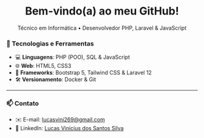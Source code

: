<h1 align="center"> Bem-vindo(a) ao meu GitHub!</h1>

<p align="center">
  Técnico em Informática • Desenvolvedor PHP, Laravel & JavaScript
</p>

### 🚀 Tecnologias e Ferramentas

- 💻 **Linguagens**: PHP (POO), SQL & JavaScript  
- 🌐 **Web**: HTML5, CSS3  
- 🎨 **Frameworks**: Bootstrap 5, Tailwind CSS & Laravel 12
- 🛠️ **Versionamento**: Docker & Git  

---

### 📫 Contato

- ✉️ E-mail: lucasvini269@gmail.com  
- 💼 LinkedIn: [Lucas Vinicius dos Santos Silva](https://linkedin.com/in/lucas-vinicius-dos-santos-silva-87a84430b)

